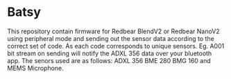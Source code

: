 # Batsy
This repository contain firmware for Redbear BlendV2 or Redbear NanoV2 using peripheral mode and sending out the sensor data according to the correct set of code. As each code corresponds to unique sensors. Eg. A001 bit stream on sending will notify the ADXL 356 data over your bluetooth app. The senors used are as follows: ADXL 356 BME 280 BMG 160 and MEMS Microphone.
